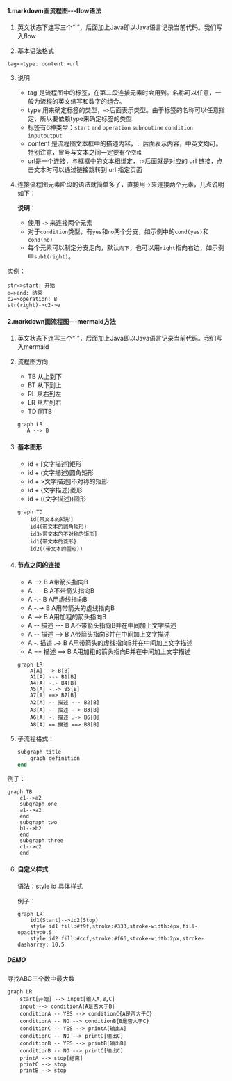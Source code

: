 #### 1.markdown画流程图---flow语法

1. 英文状态下连写三个“`”，后面加上Java即以Java语言记录当前代码。我们写入flow



2. 基本语法格式

```
tag=>type: content:>url
```



3. 说明
   - tag 是流程图中的标签，在第二段连接元素时会用到。名称可以任意，一般为流程的英文缩写和数字的组合。
   - type 用来确定标签的类型，`=>`后面表示类型。由于标签的名称可以任意指定，所以要依赖type来确定标签的类型
   - 标签有6种类型：`start` `end` `operation` `subroutine` `condition` `inputoutput`
   - content 是流程图文本框中的描述内容，`: `后面表示内容，中英文均可。特别注意，冒号与文本之间一定要有个`空格`
   - url是一个连接，与框框中的文本相绑定，`:>`后面就是对应的 url 链接，点击文本时可以通过链接跳转到 url 指定页面

4. 连接流程图元素阶段的语法就简单多了，直接用->来连接两个元素，几点说明如下：

   **说明**：

   - 使用 `->` 来连接两个元素
   - 对于`condition`类型，有`yes`和`no`两个分支，如示例中的`cond(yes)`和`cond(no)`
   - 每个元素可以制定分支走向，默认`向下`，也可以用`right`指向右边，如示例中`sub1(right)`。



实例：

```flow
str=>start: 开始
e=>end: 结束
c2=>operation: B
str(right)->c2->e

```







#### 2.markdown画流程图---mermaid方法

1. 英文状态下连写三个“`”，后面加上Java即以Java语言记录当前代码。我们写入mermaid

   

2. 流程图方向

   - TB 从上到下
   - BT 从下到上
   - RL 从右到左
   - LR 从左到右
   - TD 同TB

   ```mermaid
   graph LR
      A --> B 
   ```

   

3. #### 基本图形

   - id + [文字描述]矩形
   - id + (文字描述)圆角矩形
   - id + >文字描述]不对称的矩形
   - id + {文字描述}菱形
   - id + ((文字描述))圆形

   ```mermaid
   graph TD
       id[带文本的矩形]
       id4(带文本的圆角矩形)
       id3>带文本的不对称的矩形]
       id1{带文本的菱形}
       id2((带文本的圆形))
   ```

4. #### 节点之间的连接

   - A --> B     A带箭头指向B
   - A --- B      A不带箭头指向B
   - A -.- B      A用虚线指向B
   - A -.-> B    A用带箭头的虚线指向B
   - A ==> B   A用加粗的箭头指向B
   - A -- 描述 --- B       A不带箭头指向B并在中间加上文字描述
   - A -- 描述 --> B      A带箭头指向B并在中间加上文字描述
   - A -. 描述 .-> B      A用带箭头的虚线指向B并在中间加上文字描述
   - A == 描述 ==> B  A用加粗的箭头指向B并在中间加上文字描述

   ```mermaid
   graph LR
       A[A] --> B[B] 
       A1[A] --- B1[B] 
       A4[A] -.- B4[B] 
       A5[A] -.-> B5[B] 
       A7[A] ==> B7[B] 
       A2[A] -- 描述 --- B2[B] 
       A3[A] -- 描述 --> B3[B] 
       A6[A] -. 描述 .-> B6[B] 
       A8[A] == 描述 ==> B8[B] 
   ```

5. 子流程格式：

   ```ruby
   subgraph title
       graph definition
   end
   ```

例子：

```mermaid
graph TB
    c1-->a2
    subgraph one
    a1-->a2
    end
    subgraph two
    b1-->b2
    end
    subgraph three
    c1-->c2
    end
```

6. #### 自定义样式

   语法：style id 具体样式

   例子：

   ```mermaid
   graph LR
       id1(Start)-->id2(Stop)
       style id1 fill:#f9f,stroke:#333,stroke-width:4px,fill-opacity:0.5
       style id2 fill:#ccf,stroke:#f66,stroke-width:2px,stroke-dasharray: 10,5
   ```

   





##### DEMO

寻找ABC三个数中最大数

```mermaid
graph LR
    start[开始] --> input[输入A,B,C]
    input --> conditionA{A是否大于B}
    conditionA -- YES --> conditionC{A是否大于C}
    conditionA -- NO --> conditionB{B是否大于C}
    conditionC -- YES --> printA[输出A]
    conditionC -- NO --> printC[输出C]
    conditionB -- YES --> printB[输出B]
    conditionB -- NO --> printC[输出C]
    printA --> stop[结束]
    printC --> stop
    printB --> stop
```

